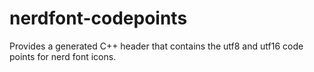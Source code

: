 # nerdfont-codepoints
Provides a generated C++ header that contains the utf8 and utf16 code points for nerd font icons.
